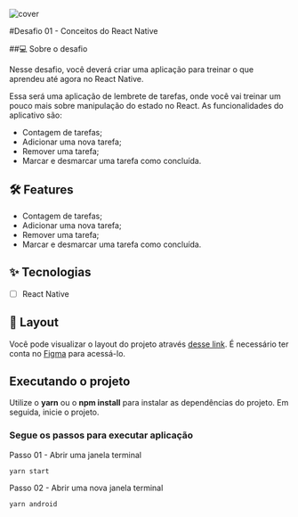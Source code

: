 ![cover](https://drive.google.com/file/d/1xB1ef4MzHicSZb2C6-MHEbzVb9ZIOH5q/view?usp=sharing)

#Desafio 01 - Conceitos do React Native

##💻 Sobre o desafio

Nesse desafio, você deverá criar uma aplicação para treinar o que aprendeu até agora no React Native.

Essa será uma aplicação de lembrete de tarefas, onde você vai treinar um pouco mais sobre manipulação do estado no React.
As funcionalidades do aplicativo são:

- Contagem de tarefas;
- Adicionar uma nova tarefa;
- Remover uma tarefa;
- Marcar e desmarcar uma tarefa como concluída.


## :hammer_and_wrench: Features 

- Contagem de tarefas;
- Adicionar uma nova tarefa;
- Remover uma tarefa;
- Marcar e desmarcar uma tarefa como concluída.


## ✨ Tecnologias

-   [ ] React Native

## 🔖 Layout

Você pode visualizar o layout do projeto através [desse link](https://www.figma.com/file/euDJDnRK8iYYjxcdcgHER1/to.do-Copy?node-id=10485%3A499). É necessário ter conta no [Figma](http://figma.com/) para acessá-lo.


## Executando o projeto

Utilize o **yarn** ou o **npm install** para instalar as dependências do projeto.
Em seguida, inicie o projeto.

### Segue os passos para executar aplicação
Passo 01 - Abrir uma janela terminal
```cl
yarn start
```
Passo 02 - Abrir uma nova janela terminal
```cl
yarn android
```


